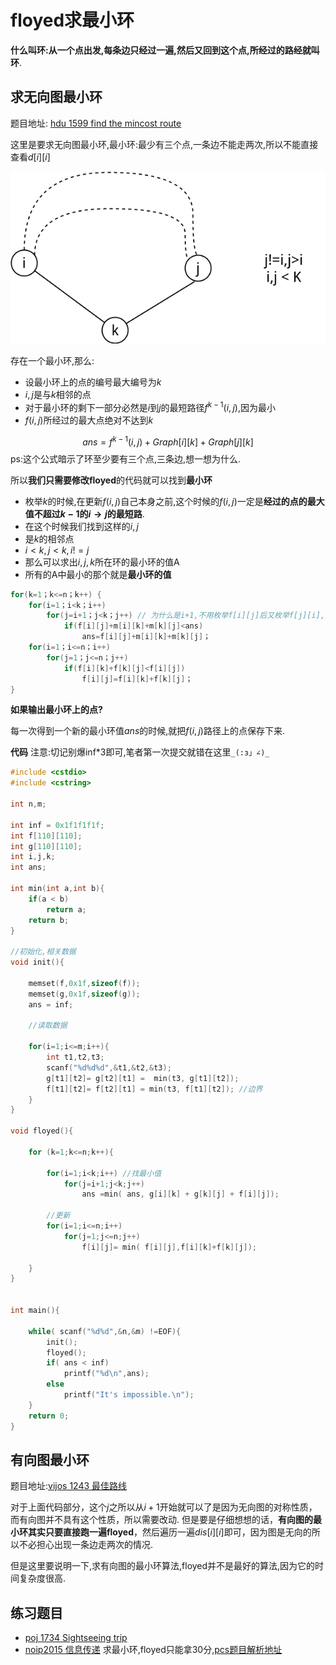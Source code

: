 # floyed求最小环

**什么叫环:**从一个点出发,每条边只经过一遍,然后又回到这个点,所经过的路经就叫**环**.

## 求无向图最小环


题目地址: [ hdu 1599 find the mincost route ](https://vjudge.net/problem/hdu-1599)


这里是要求无向图最小环,最小环:最少有三个点,一条边不能走两次,所以不能直接查看$d[i][i]$

![4](./floyed最小环.png)

存在一个最小环,那么:

 - 设最小环上的点的编号最大编号为$k$
 - $i,j$是与$k$相邻的点
 - 对于最小环的剩下一部分必然是$i$到$j$的最短路径$f^{k-1}(i,j)$,因为最小
 - $f(i,j)$所经过的最大点绝对不达到$k$

$$
ans= f^{k-1}(i,j)+Graph[i][k]+Graph[j][k] 
$$
ps:这个公式暗示了环至少要有三个点,三条边,想一想为什么.

所以**我们只需要修改floyed**的代码就可以找到**最小环**

 - 枚举$k$的时候,在更新$f(i,j)$自己本身之前,这个时候的$f(i,j)$一定是**经过的点的最大值不超过$k-1$的$i \rightarrow j$的最短路**.
 - 在这个时候我们找到这样的$i,j$
  - 是$k$的相邻点
  - $i <k,j<k, i != j$
 - 那么可以求出$i,j,k$所在环的最小环的值A
 - 所有的A中最小的那个就是**最小环的值**


```c
for(k=1；k<=n；k++) {
    for(i=1；i<k；i++)
        for(j=i+1；j<k；j++) // 为什么是i+1,不用枚举f[i][j]后又枚举f[j][i],对称性
            if(f[i][j]+m[i][k]+m[k][j]<ans)
                ans=f[i][j]+m[i][k]+m[k][j]；
    for(i=1；i<=n；i++)
        for(j=1；j<=n；j++)
            if(f[i][k]+f[k][j]<f[i][j])
                f[i][j]=f[i][k]+f[k][j]；
}
```

**如果输出最小环上的点?**

每一次得到一个新的最小环值$ans$的时候,就把$f(i,j)$路径上的点保存下来.

**代码**
注意:切记别爆inf*3即可,笔者第一次提交就错在这里`_(:з」∠)_`

```c
#include <cstdio>
#include <cstring>

int n,m;

int inf = 0x1f1f1f1f;
int f[110][110];
int g[110][110];
int i,j,k;
int ans;

int min(int a,int b){
    if(a < b)
        return a;
    return b;
}

//初始化,相关数据
void init(){

    memset(f,0x1f,sizeof(f));
    memset(g,0x1f,sizeof(g));
    ans = inf;

    //读取数据

    for(i=1;i<=m;i++){
        int t1,t2,t3;
        scanf("%d%d%d",&t1,&t2,&t3);
        g[t1][t2]= g[t2][t1] =  min(t3, g[t1][t2]);
        f[t1][t2]= f[t2][t1] = min(t3, f[t1][t2]); //边界
    }
}

void floyed(){

    for (k=1;k<=n;k++){
        
        for(i=1;i<k;i++) //找最小值
            for(j=i+1;j<k;j++)
                ans =min( ans, g[i][k] + g[k][j] + f[i][j]);

        //更新
        for(i=1;i<=n;i++) 
            for(j=1;j<=n;j++)
                f[i][j]= min( f[i][j],f[i][k]+f[k][j]);

    }
}


int main(){
    
    while( scanf("%d%d",&n,&m) !=EOF){
        init();
        floyed();
        if( ans < inf)
            printf("%d\n",ans);
        else
            printf("It's impossible.\n");
    }
    return 0;
}


```
## 有向图最小环

题目地址:[vijos 1243 最佳路线](https://vijos.org/p/1423)

对于上面代码部分，这个$j$之所以从$i+1$开始就可以了是因为无向图的对称性质，而有向图并不具有这个性质，所以需要改动. 但是要是仔细想想的话，**有向图的最小环其实只要直接跑一遍floyed**，然后遍历一遍$dis[i][i]$即可，因为图是无向的所以不必担心出现一条边走两次的情况.

但是这里要说明一下,求有向图的最小环算法,floyed并不是最好的算法,因为它的时间复杂度很高.


## 练习题目

 - [poj 1734 Sightseeing trip ](https://vjudge.net/problem/POJ-1734)
 - [noip2015 信息传递](https://www.luogu.org/problemnew/show/P2661) 求最小环,floyed只能拿30分,[pcs题目解析地址](http://pcs.rainboy.top/#/article/Syak7_Fm7)
